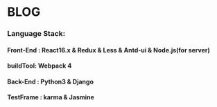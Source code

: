 # BLOG
 
### Language Stack: 

#### Front-End : React16.x & Redux & Less & Antd-ui & Node.js(for server)
#### buildTool: Webpack 4
#### Back-End : Python3 & Django
#### TestFrame : karma & Jasmine
